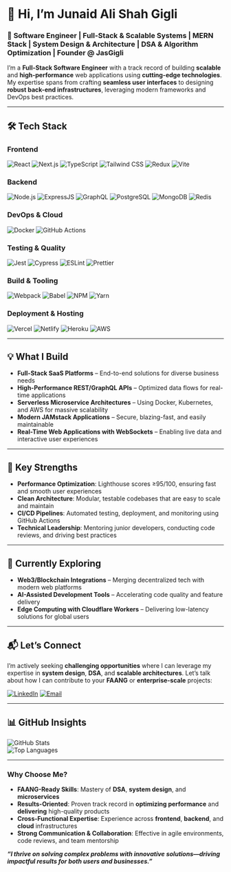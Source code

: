 # 👋 Hi, I’m **Junaid Ali Shah Gigli**  

### 🚀 **Software Engineer** | **Full-Stack & Scalable Systems** | **MERN Stack** | **System Design & Architecture** | **DSA & Algorithm Optimization** | **Founder @ JasGigli**

I’m a **Full-Stack Software Engineer** with a track record of building **scalable** and **high-performance** web applications using **cutting-edge technologies**. My expertise spans from crafting **seamless user interfaces** to designing **robust back-end infrastructures**, leveraging modern frameworks and DevOps best practices.

---
## 🛠️ **Tech Stack**

### **Frontend**
![React](https://img.shields.io/badge/-React-61DAFB?logo=react&logoColor=black)
![Next.js](https://img.shields.io/badge/-Next.js-000000?logo=next.js&logoColor=white)
![TypeScript](https://img.shields.io/badge/-TypeScript-3178C6?logo=typescript&logoColor=white)
![Tailwind CSS](https://img.shields.io/badge/-Tailwind%20CSS-38B2AC?logo=tailwind-css&logoColor=white)
![Redux](https://img.shields.io/badge/-Redux-764ABC?logo=redux&logoColor=white)
![Vite](https://img.shields.io/badge/-Vite-646CFF?logo=vite&logoColor=white)

### **Backend**
![Node.js](https://img.shields.io/badge/-Node.js-339933?logo=node.js&logoColor=white)
![ExpressJS](https://img.shields.io/badge/-ExpressJS-E0234E?logo=nestjs&logoColor=white)
![GraphQL](https://img.shields.io/badge/-GraphQL-E10098?logo=graphql&logoColor=white)
![PostgreSQL](https://img.shields.io/badge/-PostgreSQL-4169E1?logo=postgresql&logoColor=white)
![MongoDB](https://img.shields.io/badge/-MongoDB-47A248?logo=mongodb&logoColor=white)
![Redis](https://img.shields.io/badge/-Redis-DC382D?logo=redis&logoColor=white)

### **DevOps & Cloud**
![Docker](https://img.shields.io/badge/-Docker-2496ED?logo=docker&logoColor=white)
![GitHub Actions](https://img.shields.io/badge/-GitHub%20Actions-2088FF?logo=github-actions&logoColor=white)

### **Testing & Quality**
![Jest](https://img.shields.io/badge/-Jest-C21325?logo=jest&logoColor=white)
![Cypress](https://img.shields.io/badge/-Cypress-17202C?logo=cypress&logoColor=white)
![ESLint](https://img.shields.io/badge/-ESLint-4B32C3?logo=eslint&logoColor=white)
![Prettier](https://img.shields.io/badge/-Prettier-F7B93E?logo=prettier&logoColor=black)

### **Build & Tooling**
![Webpack](https://img.shields.io/badge/-Webpack-8DD6F9?logo=webpack&logoColor=black)
![Babel](https://img.shields.io/badge/-Babel-F9DC3E?logo=babel&logoColor=black)
![NPM](https://img.shields.io/badge/-NPM-CB3837?logo=npm&logoColor=white)
![Yarn](https://img.shields.io/badge/-Yarn-2C8EBB?logo=yarn&logoColor=white)

### **Deployment & Hosting**
![Vercel](https://img.shields.io/badge/-Vercel-000000?logo=vercel&logoColor=white)
![Netlify](https://img.shields.io/badge/-Netlify-00C7B7?logo=netlify&logoColor=white)
![Heroku](https://img.shields.io/badge/-Heroku-430098?logo=heroku&logoColor=white)
![AWS](https://img.shields.io/badge/-AWS-232F3E?logo=amazon-aws&logoColor=white)


---

## 💡 **What I Build**
- **Full-Stack SaaS Platforms** – End-to-end solutions for diverse business needs  
- **High-Performance REST/GraphQL APIs** – Optimized data flows for real-time applications  
- **Serverless Microservice Architectures** – Using Docker, Kubernetes, and AWS for massive scalability  
- **Modern JAMstack Applications** – Secure, blazing-fast, and easily maintainable  
- **Real-Time Web Applications with WebSockets** – Enabling live data and interactive user experiences  

---

## 🌟 **Key Strengths**
- **Performance Optimization**: Lighthouse scores ≥95/100, ensuring fast and smooth user experiences  
- **Clean Architecture**: Modular, testable codebases that are easy to scale and maintain  
- **CI/CD Pipelines**: Automated testing, deployment, and monitoring using GitHub Actions  
- **Technical Leadership**: Mentoring junior developers, conducting code reviews, and driving best practices  

---

## 🔭 **Currently Exploring**
- **Web3/Blockchain Integrations** – Merging decentralized tech with modern web platforms  
- **AI-Assisted Development Tools** – Accelerating code quality and feature delivery  
- **Edge Computing with Cloudflare Workers** – Delivering low-latency solutions for global users  

---

## 📬 **Let’s Connect**

I’m actively seeking **challenging opportunities** where I can leverage my expertise in **system design**, **DSA**, and **scalable architectures**. Let’s talk about how I can contribute to your **FAANG** or **enterprise-scale** projects:

[![LinkedIn](https://img.shields.io/badge/LinkedIn-0A66C2?style=for-the-badge&logo=linkedin&logoColor=white)](https://www.linkedin.com/in/jas-giigli-5a6041274/)
[![Email](https://img.shields.io/badge/Email-D14836?style=for-the-badge&logo=gmail&logoColor=white)](mailto:overview.jjj@gmail.com)

---

## 📊 **GitHub Insights**
![GitHub Stats](https://github-readme-stats.vercel.app/api?username=jasgigli&show_icons=true&theme=nightowl)  
![Top Languages](https://github-readme-stats.vercel.app/api/top-langs/?username=jasgigli&layout=compact&theme=nightowl&exclude_repo=old-legacy-project)

---

### **Why Choose Me?**
- **FAANG-Ready Skills**: Mastery of **DSA**, **system design**, and **microservices**  
- **Results-Oriented**: Proven track record in **optimizing performance** and **delivering** high-quality products  
- **Cross-Functional Expertise**: Experience across **frontend**, **backend**, and **cloud** infrastructures  
- **Strong Communication & Collaboration**: Effective in agile environments, code reviews, and team mentorship  

**_“I thrive on solving complex problems with innovative solutions—driving impactful results for both users and businesses.”_**


